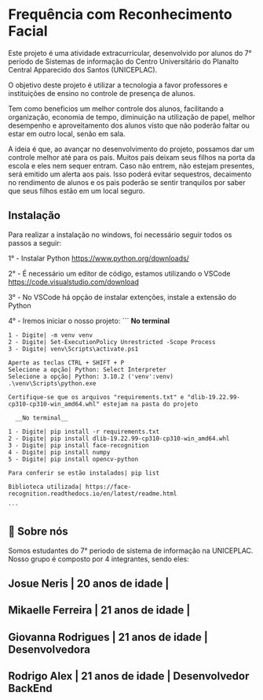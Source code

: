 

# Frequência com Reconhecimento Facial

Este projeto é uma atividade extracurrícular, desenvolvido por alunos do 7° período de Sistemas de informação do Centro Universitário do Planalto Central Apparecido dos Santos (UNICEPLAC). 

O objetivo deste projeto é utilizar a tecnologia a favor professores e instituições de ensino no controle de presença de alunos.

Tem como beneficios um melhor controle dos alunos, facilitando a organização, economia de tempo, diminuição na utilização de papel, melhor desempenho e aproveitamento dos alunos visto que não poderão faltar ou estar em outro local, senão em sala.

A ideia é que, ao avançar no desenvolvimento do projeto, possamos dar um controle melhor até para os pais. Muitos pais deixam seus filhos na porta da escola e eles nem sequer entram. Caso não entrem, não estejam presentes, será emitido um alerta aos pais. Isso poderá evitar sequestros, decaimento no rendimento de alunos e os pais poderão se sentir tranquilos por saber que seus filhos estão em um local seguro.

## Instalação

Para realizar a instalação no windows, foi necessário seguir todos os passos a seguir:

1° - Instalar Python https://www.python.org/downloads/

2° - É necessário um editor de código, estamos utilizando o VSCode https://code.visualstudio.com/download

3° - No VSCode há opção de instalar extenções, instale a extensão do Python

4° - Iremos iniciar o nosso projeto:
    ```
        __No terminal__

    1 - Digite| -m venv venv 
    2 - Digite| Set-ExecutionPolicy Unrestricted -Scope Process
    3 - Digite| venv\Scripts\activate.ps1

    Aperte as teclas CTRL + SHIFT + P
    Selecione a opção| Python: Select Interpreter
    Selecione a opção| Python: 3.10.2 ('venv':venv) .\venv\Scripts\python.exe
    
    Certifique-se que os arquivos "requirements.txt" e "dlib-19.22.99-cp310-cp310-win_amd64.whl" estejam na pasta do projeto

      __No terminal__

    1 - Digite| pip install -r requirements.txt
    2 - Digite| pip install dlib-19.22.99-cp310-cp310-win_amd64.whl
    3 - Digite| pip install face-recognition
    4 - Digite| pip install numpy
    5 - Digite| pip install opencv-python

    Para conferir se estão instalados| pip list

    Biblioteca utilizada| https://face-recognition.readthedocs.io/en/latest/readme.html
    
    ```

    
## 🚀 Sobre nós

Somos estudantes do 7° periodo de sistema de informação na UNICEPLAC.
Nosso grupo é composto por 4 integrantes, sendo eles:

## Josue Neris | 20 anos de idade | 
## Mikaelle Ferreira | 21 anos de idade | 
## Giovanna Rodrigues | 21 anos de idade | Desenvolvedora
## Rodrigo Alex | 21 anos de idade | Desenvolvedor BackEnd